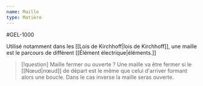 ```yaml
---
name: Maille
type: Matière
---
```

#GEL-1000 

Utilisé notamment dans les [[Lois de Kirchhoff|lois de Kirchhoff]], une maille est le parcours de différent [[Élément électrique|éléments.]]

> [!question] Maille fermer ou ouverte ?
> Une maille va être fermer si le [[Nœud|nœud]] de départ est le même que celui d'arriver formant alors une boucle.
> Dans le cas inverse la maille seras ouverte.